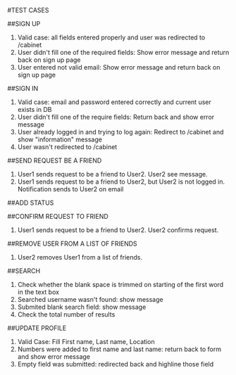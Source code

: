#TEST CASES

##SIGN UP

1. Valid case: all fields entered properly and user was redirected to /cabinet
2. User didn't fill one of the required fields: Show error message and return back on sign up page
3. User entered not valid email: Show error message and return back on sign up page

##SIGN IN
1. Valid case: email and password entered correctly and current user exists in DB
2. User didn't fill one of the require fields: Return back and show error message
3. User already logged in and trying to log again: Redirect to /cabinet and show "information" message
4. User wasn't redirected to /cabinet

##SEND REQUEST BE A FRIEND
1. User1 sends request to be a friend to User2. User2 see message.
2. User1 sends request to be a friend to User2, but User2 is not logged in. Notification sends to User2 on email

##ADD STATUS

##CONFIRM REQUEST TO FRIEND
1. User1 sends request to be a friend to User2. User2 confirms request.

##REMOVE USER FROM A LIST OF FRIENDS
1. User2 removes User1 from a list of friends.

##SEARCH
1. Check whether the blank space is trimmed on starting of the first word in the text box
2. Searched username wasn't found: show message  
3. Submited blank search field: show message 
4. Check the total number of results

##UPDATE PROFILE
1. Valid Case: Fill First name, Last name, Location
2. Numbers were added to first name and last name: return back to form and show error message
3. Empty field was submitted: redirected back and highline those field